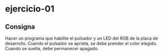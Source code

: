 # ejercicio-01

## Consigna

Hacer un programa que habilite el pulsador y un LED del RGB de la placa de desarrollo. Cuando el pulsador se aprieta, se debe prender el color elegido. Cuando se suelta, debe permanecer apagado.

